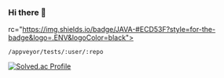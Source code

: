 ### Hi there 👋

<!--
**javayoyo/javayoyo** is a ✨ _special_ ✨ repository because its `README.md` (this file) appears on your GitHub profile.

Here are some ideas to get you started:

- 🔭 I’m currently working on ...
- 🌱 I’m currently learning ...
- 👯 I’m looking to collaborate on ...
- 🤔 I’m looking for help with ...
- 💬 Ask me about ...
- 📫 How to reach me: ...
- 😄 Pronouns: ...
- ⚡ Fun fact: ...
-->



rc="https://img.shields.io/badge/JAVA-#ECD53F?style=for-the-badge&logo=.ENV&logoColor=black">

	/appveyor/tests/:user/:repo


[![Solved.ac Profile](http://mazassumnida.wtf/api/generate_badge?boj=javayoyo)](https://solved.ac/javayoyo)<br/>
